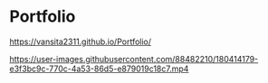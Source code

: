 # Portfolio
https://vansita2311.github.io/Portfolio/


https://user-images.githubusercontent.com/88482210/180414179-e3f3bc9c-770c-4a53-86d5-e879019c18c7.mp4

